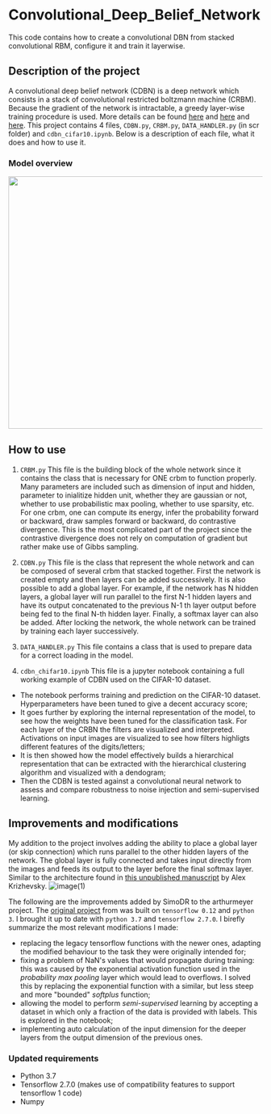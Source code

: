 # Convolutional_Deep_Belief_Network
This code contains how to create a convolutional DBN from stacked convolutional RBM, configure it and train it layerwise. 


## Description of the project
A convolutional deep belief network (CDBN) is a deep network which consists in a stack of convolutional restricted boltzmann machine (CRBM). 
Because the gradient of the network is intractable, a greedy layer-wise training procedure is used. 
More details can be found [here](https://www.cs.princeton.edu/~rajeshr/papers/icml09-ConvolutionalDeepBeliefNetworks.pdf) and [here](https://papers.nips.cc/paper/3048-greedy-layer-wise-training-of-deep-networks.pdf) and [here](https://www.cs.toronto.edu/~hinton/science.pdf).
This project contains 4 files, `CDBN.py`, `CRBM.py`, `DATA_HANDLER.py` (in scr folder) and `cdbn_cifar10.ipynb`.
Below is a description of each file, what it does and how to use it.


### Model overview
<img src="https://i.stack.imgur.com/J7FZG.jpg" width="600" height="500">


## How to use
1. `CRBM.py`
This file is the building block of the whole network since it contains the class that is necessary for ONE crbm to function properly. 
Many parameters are included such as dimension of input and hidden, parameter to inialitize hidden unit, whether they are gaussian or not, whether to use probabilistic max pooling, whether to use sparsity, etc.
For one crbm, one can compute its energy, infer the probability forward or backward, draw samples forward or backward, do contrastive divergence. This is the most complicated part of the project since the contrastive divergence does not rely on computation of gradient but rather make use of Gibbs sampling. 

2. `CDBN.py`
This file is the class that represent the whole network and can be composed of several crbm that stacked together. First the network is created empty and then layers can be added successively. It is also possible to add a global layer. For example, if the network has N hidden layers, a global layer will run parallel to the first N-1 hidden layers and have its output concatenated to the previous N-1 th layer output before being fed to the final N-th hidden layer. Finally, a softmax layer can also be added. After locking the network, the whole network can be trained by training each layer successively.

3. `DATA_HANDLER.py`
This file contains a class that is used to prepare data for a correct loading in the model.

4. `cdbn_chifar10.ipynb`
This file is a jupyter notebook containing a full working example of CDBN used on the CIFAR-10 dataset. 
  - The notebook performs training and prediction on the CIFAR-10 dataset. Hyperparameters have been tuned to give a decent accuracy score;
  - It goes further by exploring the internal representation of the model, to see how the weights have been tuned for the classification task. For each layer of the CRBN the filters are visualized and interpreted. Activations on input images are visualized to see how filters highligts different features of the digits/letters;
  - It is then showed how the model effectively builds a hierarchical representation that can be extracted with the hierarchical clustering algorithm and visualized with a dendogram;
  - Then the CDBN is tested against a convolutional neural network to assess and compare robustness to noise injection and semi-supervised learning.

## Improvements and modifications
My addition to the project involves adding the ability to place a global layer (or skip connection) which runs parallel to the other hidden layers of the network. The global layer is fully connected and takes input directly from the images and feeds its output to the layer before the final softmax layer. Similar to the architecture found in [this unpublished manuscript](https://www.cs.toronto.edu/~kriz/conv-cifar10-aug2010.pdf) by Alex Krizhevsky.
![image(1)](https://github.com/Chromainium/Convolutional_Deep_Belief_Network/assets/126778895/4482ab0d-1720-47ce-8b9b-98af12c2391e)

The following are the improvements added by SimoDR to the arthurmeyer project.
The [original project](https://github.com/arthurmeyer/Convolutional_Deep_Belief_Network) from was built on `tensorflow 0.12` and `python 3`. I brought it up to date with `python 3.7` and `tensorflow 2.7.0`. I birefly summarize the most relevant modifications I made:
-   replacing the legacy tensorflow functions with the newer ones, adapting the modified behaviour to the task they were originally intended for;
-   fixing a problem of NaN's values that would propagate during training: this was caused by the exponential activation function used in the *probability max pooling* layer which would lead to overflows. I solved this by replacing the exponential function with a similar, but less steep and more "bounded" *softplus* function; 
-   allowing the model to perform *semi-supervised* learning by accepting a dataset in which only a fraction of the data is provided with labels. This is explored in the notebook;
-   implementing auto calculation of the input dimension for the deeper layers from the output dimension of the previous ones.

### Updated requirements
- Python 3.7
- Tensorflow 2.7.0 (makes use of compatibility features to support tensorflow 1 code)
- Numpy


